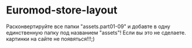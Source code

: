 # Euromod-store-layout
Расконвертируйте все папки "assets.part01-09" и добавте в одну единственную папку под названием "assets"! Если вы это не сделаете. картинки на сайте не появяться!!!;)
